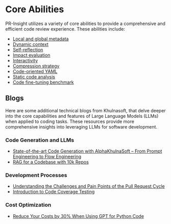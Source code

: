# Core Abilities
PR-Insight utilizes a variety of core abilities to provide a comprehensive and efficient code review experience. These abilities include:

- [Local and global metadata](https://pr-insight-docs.khulnasoft.com/core-abilities/metadata/)
- [Dynamic context](https://pr-insight-docs.khulnasoft.com/core-abilities/dynamic_context/)
- [Self-reflection](https://pr-insight-docs.khulnasoft.com/core-abilities/self_reflection/)
- [Impact evaluation](https://pr-insight-docs.khulnasoft.com/core-abilities/impact_evaluation/)
- [Interactivity](https://pr-insight-docs.khulnasoft.com/core-abilities/interactivity/)
- [Compression strategy](https://pr-insight-docs.khulnasoft.com/core-abilities/compression_strategy/)
- [Code-oriented YAML](https://pr-insight-docs.khulnasoft.com/core-abilities/code_oriented_yaml/)
- [Static code analysis](https://pr-insight-docs.khulnasoft.com/core-abilities/static_code_analysis/)
- [Code fine-tuning benchmark](https://pr-insight-docs.khulnasoft.com/finetuning_benchmark/)

## Blogs

Here are some additional technical blogs from Khulnasoft, that delve deeper into the core capabilities and features of Large Language Models (LLMs) when applied to coding tasks. 
These resources provide more comprehensive insights into leveraging LLMs for software development.

### Code Generation and LLMs
- [State-of-the-art Code Generation with AlphaKhulnaSoft – From Prompt Engineering to Flow Engineering](https://www.khulnasoft.com/blog/khulnasoftflow-state-of-the-art-code-generation-for-code-contests/)
- [RAG for a Codebase with 10k Repos](https://www.khulnasoft.com/blog/rag-for-large-scale-code-repos/)

### Development Processes
- [Understanding the Challenges and Pain Points of the Pull Request Cycle](https://www.khulnasoft.com/blog/understanding-the-challenges-and-pain-points-of-the-pull-request-cycle/)
- [Introduction to Code Coverage Testing](https://www.khulnasoft.com/blog/introduction-to-code-coverage-testing/)

### Cost Optimization
- [Reduce Your Costs by 30% When Using GPT for Python Code](https://www.khulnasoft.com/blog/reduce-your-costs-by-30-when-using-gpt-3-for-python-code/)